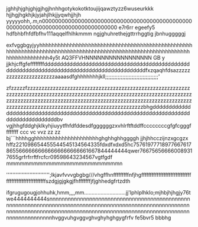 jghhjhjghjghjgjhgjhnhhgotykokotktoujijqawztyzz6wuseurkkk
hjjhgjhgkhjkjyjahjlhkjjyqwhjjhjh yyyyyohh,.m,n00000000000000000000000000000000000000000000000000000000000000000000000000000000
 e7r6rr    egeefy5 hdfbhbfhfdfbfhv111aqqelfhlhkmmm ngjghuhrethejgttrrhggtig jbnhugggggj



exfvggbgyjyyhhhhhhhhhhhhhhhhhhhhhhhhhhhhhhhhhhhhhhhhhhhhhhhhhhhhhhhhhhhhhhhhhhhhhhhhhhhhhhhhhhhhhhhhhhhhhhhhhhhhhhhhhhhhhhhhhhhhhhhhhhhh4y5t
AQ3FFVHNNNNNNNNNNNNNNNNN  GB  y jjkhjcffgfeffffffffddddddddddddddddddddddddddddddddddddddddddddddddddddddddddddddddddddddddddddddddddddddddddfxzqaqhfdsazzzzzzzzzzzzzzzzzzzzzzaaaasdfghhhhhhhjkll;;;;;;;;;;;;;;;;;;;;;;;;;;;;;;;;;;'

















zfzzzzzfzzzzzzzzzzzzzzzzzzzzzzzzzzzzzzzzzzzzzzzzzzzzzzzzzzzzzzzzzzzzzzzzzzzzzzzzzzzzzzzzzzzzzzzzzzzzzzzzzzzzzzzzzzzzzzzzzzzzzzzzzzzzzzzzzzzzzzzzzzzzzzzzzzzzzzzzzzzzzzzzzzzzzzzzzzzzzzzzzzzzzzzzzzzzzzzzzzzzzzzzzzzzzzzzzzzzzzzzzzzzzzzzzzzzzzzzzzzbhgddddddddddddddddddddddddddddddddddddddddddddddddddddddddddddddddddddddddddddddddddddddbv vgjhhgfddghjklkyhjiuyytfhfdfddesdfggggggzxvhlrftftddffccccccccgfgfcgggffffffff ccc vc vvz  zz   zz                                                    bj```hhhhgghhhhhhhhhhhhhhhhhhhhhghghhghhggggh jjhjhhcczijnzxgcgzx hffz221098654455544545134564335fdxdfxdxd5hc7576197771897766761786556666666666666666666661667844444444qwer766756566660089317655grfrfrrftfrcfcr09598643234567vgtfgdf  mmmmmmmmmmmmmmmmmmmmmmmmmn











'''''''''''''''''''''''''''';lkjavfvvvgbgbg///vhgffhnfffffffffnfjhgffffffffffffffffffffffffffffffffffffffffffffffffffffszdgjgjgkgjfhfffffffjfjghhedgfrtzdth






 ifgrugugougjohhuhk,hmm,,,,mm............................jj'lphlplhklo;mjhbjhjhgjy76twe4444444444snnnnnnnnnnnnnnnnnnnnnnnnnnnnnnnnnnnnnnnnnnnnnnnnnnnnnnnnnnnnnnnnnnnnnnnnnnnnnnnnnnnnnnnnnnnnnnnnnnnnnnnnnnnnnnnnnnnnnnnnnnnnnnnnnnnnnnnnnnnnnnnnnnnnnnnnnnnnnnnnnnnnnnnnnnnnnnnnnnnnnhvggvuhgvggvghvghyhghgygfrfv fe5bvr5 bbbhg